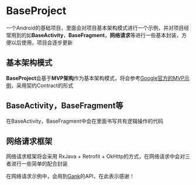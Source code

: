 # BaseProject

一个Android的基础项目，里面会对项目基本架构模式进行一个示例，并对项目经常用到的如**BaseActivity**，**BaseFragment**，**网络请求**等进行一些基本封装，方便以后使用，项目会逐步更新

## 基本架构模式

**BaseProject**会基于**MVP架构**作为基本架构模式，将会参考[Google官方的MVP示例](https://github.com/googlesamples/android-architecture/tree/todo-mvp/)，采用契约Contract的形式

## BaseActivity，BaseFragment等

在BaseActivity，BaseFragment中会在里面书写共有逻辑操作的代码

## 网络请求框架

网络请求框架将会采用 RxJava + Retrofit + OkHttp的方式，在网络请求中会对三者进行一些简单的配合封装

在网络请求示例中，会用到[Gank](http://gank.io/)的API，在此表示感谢！


